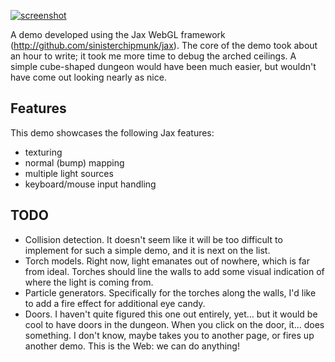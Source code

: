 [![screenshot](http://github.com/sinisterchipmunk/jax-dungeon/tree/master/public/screenshot.png)](http://github.com/sinisterchipmunk/jax-dungeon/tree/master/public/screenshot.png)

A demo developed using the Jax WebGL framework (http://github.com/sinisterchipmunk/jax). The core of the demo took
about an hour to write; it took me more time to debug the arched ceilings. A simple cube-shaped dungeon would have
been much easier, but wouldn't have come out looking nearly as nice.

## Features

This demo showcases the following Jax features:
  * texturing
  * normal (bump) mapping
  * multiple light sources
  * keyboard/mouse input handling

## TODO

  * Collision detection. It doesn't seem like it will be too difficult to implement for such a simple demo, and it
    is next on the list.
  * Torch models. Right now, light emanates out of nowhere, which is far from ideal. Torches should line the walls
    to add some visual indication of where the light is coming from.
  * Particle generators. Specifically for the torches along the walls, I'd like to add a fire effect for additional
    eye candy.
  * Doors. I haven't quite figured this one out entirely, yet... but it would be cool to have doors in the dungeon.
    When you click on the door, it... does something. I don't know, maybe takes you to another page, or fires up
    another demo. This is the Web: we can do anything!
    